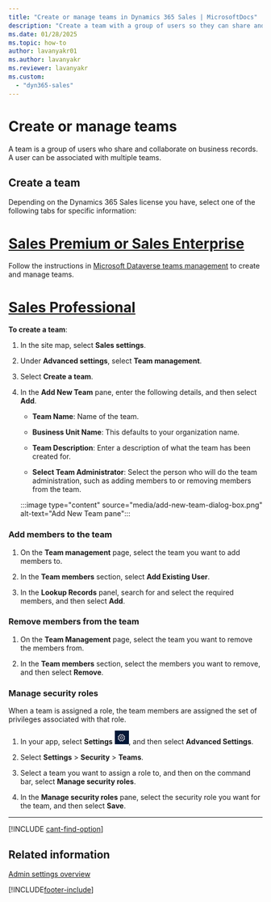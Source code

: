 ```yaml
---
title: "Create or manage teams in Dynamics 365 Sales | MicrosoftDocs"
description: "Create a team with a group of users so they can share and collaborate on business records in Dynamics 365 Sales."
ms.date: 01/28/2025
ms.topic: how-to
author: lavanyakr01
ms.author: lavanyakr
ms.reviewer: lavanyakr
ms.custom: 
  - "dyn365-sales"
---
```


# Create or manage teams

A team is a group of users who share and collaborate on business records. A user can be associated with multiple teams.

## Create a team

Depending on the Dynamics 365 Sales license you have, select one of the following tabs for specific information:

# [Sales Premium or Sales Enterprise](#tab/sales)

Follow the instructions in [Microsoft Dataverse teams management](/power-platform/admin/manage-teams) to create and manage teams.

# [Sales Professional](#tab/salespro)

**To create a team**:

1.  In the site map, select **Sales settings**.

2.  Under **Advanced settings**, select **Team management**.

3.  Select **Create a team**.

4.  In the **Add New Team** pane, enter the following details, and then select **Add**.

    -   **Team Name**: Name of the team.

    -   **Business Unit Name**: This defaults to your organization name.

    -   **Team Description**: Enter a description of what the team has been created for.

    -   **Select Team Administrator**: Select the person who will do the team administration, such as adding members to or removing members from the team.

      :::image type="content" source="media/add-new-team-dialog-box.png" alt-text="Add New Team pane":::

### Add members to the team

1. On the **Team management** page, select the team you want to add members to.

2. In the **Team members** section, select **Add Existing User**.

3. In the **Lookup Records** panel, search for and select the required members, and then select **Add**.

### Remove members from the team

1. On the **Team Management** page, select the team you want to remove the members from.

2. In the **Team members** section, select the members you want to remove, and then select **Remove**.

### Manage security roles

When a team is assigned a role, the team members are assigned the set of privileges associated with that role.

1. In your app, select **Settings** ![Settings.](media/settings-icon.png), and then select **Advanced Settings**.

2. Select **Settings** > **Security** > **Teams**.

3.  Select a team you want to assign a role to, and then on the command bar, select **Manage security roles**.

4.  In the **Manage security roles** pane, select the security role you want for the team, and then select **Save**.

---

[!INCLUDE [cant-find-option](../includes/cant-find-option.md)]


## Related information

[Admin settings overview](admin-settings-overview.md)


[!INCLUDE[footer-include](../includes/footer-banner.md)]

